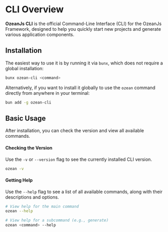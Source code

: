 # CLI Overview

**OzeanJs CLI** is the official Command-Line Interface (CLI) for the OzeanJs Framework, designed to help you quickly start new projects and generate various application components.

## Installation

The easiest way to use it is by running it via `bunx`, which does not require a global installation:

```bash
bunx ozean-cli <command>
```

Alternatively, if you want to install it globally to use the `ozean` command directly from anywhere in your terminal:

```bash
bun add -g ozean-cli
```

## Basic Usage

After installation, you can check the version and view all available commands.

#### Checking the Version

Use the `-v` or `--version` flag to see the currently installed CLI version.

```bash
ozean -v
```

#### Getting Help

Use the `--help` flag to see a list of all available commands, along with their descriptions and options.

```bash
# View help for the main command
ozean --help

# View help for a subcommand (e.g., generate)
ozean <command> --help
```
